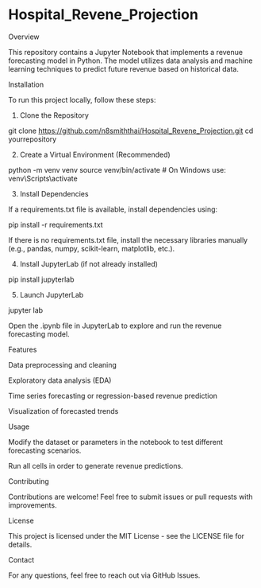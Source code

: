 # Hospital_Revene_Projection
Overview

This repository contains a Jupyter Notebook that implements a revenue forecasting model in Python. The model utilizes data analysis and machine learning techniques to predict future revenue based on historical data.

Installation

To run this project locally, follow these steps:

1. Clone the Repository

git clone https://github.com/n8smiththai/Hospital_Revene_Projection.git
cd yourrepository

2. Create a Virtual Environment (Recommended)

python -m venv venv
source venv/bin/activate  # On Windows use: venv\Scripts\activate

3. Install Dependencies

If a requirements.txt file is available, install dependencies using:

pip install -r requirements.txt

If there is no requirements.txt file, install the necessary libraries manually (e.g., pandas, numpy, scikit-learn, matplotlib, etc.).

4. Install JupyterLab (if not already installed)

pip install jupyterlab

5. Launch JupyterLab

jupyter lab

Open the .ipynb file in JupyterLab to explore and run the revenue forecasting model.

Features

Data preprocessing and cleaning

Exploratory data analysis (EDA)

Time series forecasting or regression-based revenue prediction

Visualization of forecasted trends

Usage

Modify the dataset or parameters in the notebook to test different forecasting scenarios.

Run all cells in order to generate revenue predictions.

Contributing

Contributions are welcome! Feel free to submit issues or pull requests with improvements.

License

This project is licensed under the MIT License - see the LICENSE file for details.

Contact

For any questions, feel free to reach out via GitHub Issues.


